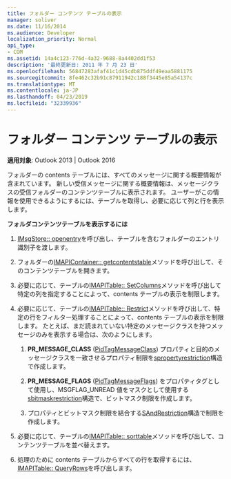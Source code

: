```yaml
---
title: フォルダー コンテンツ テーブルの表示
manager: soliver
ms.date: 11/16/2014
ms.audience: Developer
localization_priority: Normal
api_type:
- COM
ms.assetid: 14a4c123-776d-4a32-9688-8a4402dd1f53
description: '最終更新日: 2011 年 7 月 23 日'
ms.openlocfilehash: 56847283afaf41c1d45cdb875ddf49eaa5881175
ms.sourcegitcommit: 8fe462c32b91c87911942c188f3445e85a54137c
ms.translationtype: MT
ms.contentlocale: ja-JP
ms.lasthandoff: 04/23/2019
ms.locfileid: "32339936"
---
```

# <a name="displaying-a-folder-contents-table"></a>フォルダー コンテンツ テーブルの表示

**適用対象**: Outlook 2013 | Outlook 2016 
  
フォルダーの contents テーブルには、すべてのメッセージに関する概要情報が含まれています。 新しい受信メッセージに関する概要情報は、メッセージクラスの受信フォルダーのコンテンツテーブルに表示されます。 ユーザーがこの情報を使用できるようにするには、テーブルを取得し、必要に応じて列と行を表示します。
  
**フォルダコンテンツテーブルを表示するには**
  
1. [IMsgStore:: openentry](imsgstore-openentry.md)を呼び出し、テーブルを含むフォルダーのエントリ識別子を渡します。
    
2. フォルダーの[IMAPIContainer:: getcontentstable](imapicontainer-getcontentstable.md)メソッドを呼び出して、そのコンテンツテーブルを開きます。 
    
3. 必要に応じて、テーブルの[IMAPITable:: SetColumns](imapitable-setcolumns.md)メソッドを呼び出して特定の列を指定することによって、contents テーブルの表示を制限します。 
    
4. 必要に応じて、テーブルの[IMAPITable:: Restrict](imapitable-restrict.md)メソッドを呼び出して、特定の行をフィルター処理することによって、contents テーブルの表示を制限します。 たとえば、まだ読まれていない特定のメッセージクラスを持つメッセージのみを表示する場合は、次のようにします。 
    
    1. **PR_MESSAGE_CLASS** ([PidTagMessageClass](pidtagmessageclass-canonical-property.md)) プロパティと目的のメッセージクラスを一致させるプロパティ制限を[spropertyrestriction](spropertyrestriction.md)構造で作成します。 
        
    2. **PR_MESSAGE_FLAGS** ([PidTagMessageFlags](pidtagmessageflags-canonical-property.md)) をプロパティタグとして使用し、MSGFLAG_UNREAD 値をマスクとして使用する[sbitmaskrestriction](sbitmaskrestriction.md)構造で、ビットマスク制限を作成します。
        
    3. プロパティとビットマスク制限を結合する[SAndRestriction](sandrestriction.md)構造で制限を作成します。 
    
5. 必要に応じて、テーブルの[IMAPITable:: sorttable](imapitable-sorttable.md)メソッドを呼び出して、コンテンツテーブルを並べ替えます。 
    
6. 処理のために contents テーブルからすべての行を取得するには、 [IMAPITable:: QueryRows](imapitable-queryrows.md)を呼び出します。 
    


